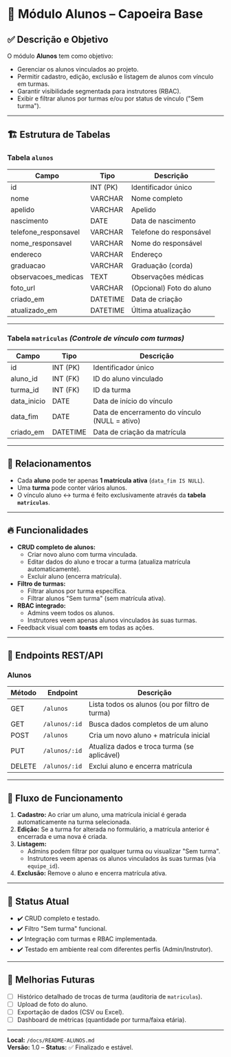 # 👥 Módulo Alunos – Capoeira Base

## ✅ Descrição e Objetivo

O módulo **Alunos** tem como objetivo:
- Gerenciar os alunos vinculados ao projeto.
- Permitir cadastro, edição, exclusão e listagem de alunos com vínculo em turmas.
- Garantir visibilidade segmentada para instrutores (RBAC).
- Exibir e filtrar alunos por turmas e/ou por status de vínculo ("Sem turma").

---

## 🏗️ Estrutura de Tabelas

### **Tabela `alunos`**
| Campo                | Tipo       | Descrição                              |
|----------------------|------------|----------------------------------------|
| id                   | INT (PK)   | Identificador único                    |
| nome                 | VARCHAR    | Nome completo                          |
| apelido              | VARCHAR    | Apelido                                |
| nascimento           | DATE       | Data de nascimento                     |
| telefone_responsavel | VARCHAR    | Telefone do responsável                 |
| nome_responsavel     | VARCHAR    | Nome do responsável                     |
| endereco             | VARCHAR    | Endereço                               |
| graduacao            | VARCHAR    | Graduação (corda)                      |
| observacoes_medicas  | TEXT       | Observações médicas                     |
| foto_url             | VARCHAR    | (Opcional) Foto do aluno                |
| criado_em            | DATETIME   | Data de criação                        |
| atualizado_em        | DATETIME   | Última atualização                      |

---

### **Tabela `matriculas`** *(Controle de vínculo com turmas)*

| Campo       | Tipo       | Descrição                                 |
|-------------|------------|-------------------------------------------|
| id          | INT (PK)   | Identificador único                       |
| aluno_id    | INT (FK)   | ID do aluno vinculado                      |
| turma_id    | INT (FK)   | ID da turma                               |
| data_inicio | DATE       | Data de início do vínculo                  |
| data_fim    | DATE       | Data de encerramento do vínculo (NULL = ativo) |
| criado_em   | DATETIME   | Data de criação da matrícula               |

---

## 🔗 Relacionamentos

- Cada **aluno** pode ter apenas **1 matrícula ativa** (`data_fim IS NULL`).
- Uma **turma** pode conter vários alunos.
- O vínculo aluno ↔ turma é feito exclusivamente através da **tabela `matriculas`**.

---

## 🔥 Funcionalidades

- **CRUD completo de alunos:**
  - Criar novo aluno com turma vinculada.
  - Editar dados do aluno e trocar a turma (atualiza matrícula automaticamente).
  - Excluir aluno (encerra matrícula).
- **Filtro de turmas:**
  - Filtrar alunos por turma específica.
  - Filtrar alunos "Sem turma" (sem matrícula ativa).
- **RBAC integrado:**
  - Admins veem todos os alunos.
  - Instrutores veem apenas alunos vinculados às suas turmas.
- Feedback visual com **toasts** em todas as ações.

---

## 📜 Endpoints REST/API

### **Alunos**
| Método | Endpoint            | Descrição                                         |
|--------|---------------------|---------------------------------------------------|
| GET    | `/alunos`           | Lista todos os alunos (ou por filtro de turma)    |
| GET    | `/alunos/:id`       | Busca dados completos de um aluno                 |
| POST   | `/alunos`           | Cria um novo aluno + matrícula inicial            |
| PUT    | `/alunos/:id`       | Atualiza dados e troca turma (se aplicável)       |
| DELETE | `/alunos/:id`       | Exclui aluno e encerra matrícula                   |

---

## 🧠 Fluxo de Funcionamento

1. **Cadastro:** Ao criar um aluno, uma matrícula inicial é gerada automaticamente na turma selecionada.
2. **Edição:** Se a turma for alterada no formulário, a matrícula anterior é encerrada e uma nova é criada.
3. **Listagem:** 
   - Admins podem filtrar por qualquer turma ou visualizar "Sem turma".
   - Instrutores veem apenas os alunos vinculados às suas turmas (via `equipe_id`).
4. **Exclusão:** Remove o aluno e encerra matrícula ativa.

---

## 🚀 Status Atual

- ✔️ CRUD completo e testado.
- ✔️ Filtro "Sem turma" funcional.
- ✔️ Integração com turmas e RBAC implementada.
- ✔️ Testado em ambiente real com diferentes perfis (Admin/Instrutor).

---

## 🔮 Melhorias Futuras

- [ ] Histórico detalhado de trocas de turma (auditoria de `matriculas`).
- [ ] Upload de foto do aluno.
- [ ] Exportação de dados (CSV ou Excel).
- [ ] Dashboard de métricas (quantidade por turma/faixa etária).

---

**Local:** `/docs/README-ALUNOS.md`  
**Versão:** 1.0 – **Status:** ✅ Finalizado e estável.